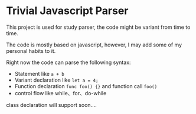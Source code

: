 # Trivial Javascript Parser

This project is used for study parser, the code might be variant from time to time.

The code is mostly based on javascript, however, I may add some of my personal habits to it.

Right now the code can parse the following syntax:

- Statement like `a + b `
- Variant declaration like `let a = 4;`
- Function declaration `func foo() {}` and function call `foo()`
- control flow like while、for、do-while

class declaration will support soon....

